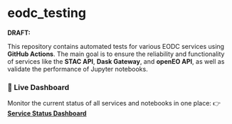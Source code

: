 # eodc_testing

**DRAFT:**

This repository contains automated tests for various EODC services using **GitHub Actions**. The main goal is to ensure the reliability and functionality of services like the **STAC API**, **Dask Gateway**, and **openEO API**, as well as validate the performance of Jupyter notebooks.

### 🚀 Live Dashboard

Monitor the current status of all services and notebooks in one place:
👉 **[Service Status Dashboard](https://eodcgmbh.github.io/eodc_testing/docs/dashboard.html)**
